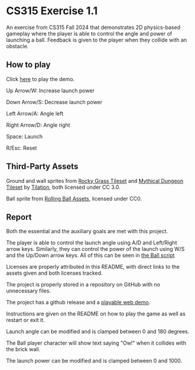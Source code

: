 # CS315 Exercise 1.1

An exercise from CS315 Fall 2024 that demonstrates 2D physics-based gameplay where the player is able to control the angle and power of launching a ball. Feedback is given to the player when they collide with an obstacle.

## How to play

Click [here](https://bsu-cs315.github.io/E1.1-WilliamRobinson/) to play the demo.

Up Arrow/W: Increase launch power

Down Arrow/S: Decrease launch power

Left Arrow/A: Angle left

Right Arrow/D: Angle right

Space: Launch

R/Esc: Reset

## Third-Party Assets

Ground and wall sprites from [Rocky Grass Tileset](https://tilation.itch.io/multi-size-rocky-grass-tileset) and [Mythical Dungeon Tileset](https://tilation.itch.io/multi-size-mythical-dungeon-tileset) by [Tilation](https://tilation.itch.io/), both licensed under CC 3.0.

Ball sprite from [Rolling Ball Assets](https://kenney.nl/assets/rolling-ball-assets), licensed under CC0.

## Report

Both the essential and the auxiliary goals are met with this project. 

The player is able to control the launch angle using A/D and Left/Right arrow keys. Similarly, they can control the power of the launch using W/S and the Up/Down arrow keys. All of this can be seen in [the Ball script](project/cs315exercise1_1/ball.gd)

Licenses are properly attributed in this README, with direct links to the assets given and both licenses tracked.

The project is properly stored in a repository on GitHub with no unnecessary files.

The project has a github release and a [playable web demo](https://bsu-cs315.github.io/E1.1-WilliamRobinson/).

Instructions are given on the README on how to play the game as well as restart or exit it.

Launch angle can be modified and is clamped between 0 and 180 degrees.

The Ball player character will show text saying "Ow!" when it collides with the brick wall.

The launch power can be modified and is clamped between 0 and 1000.